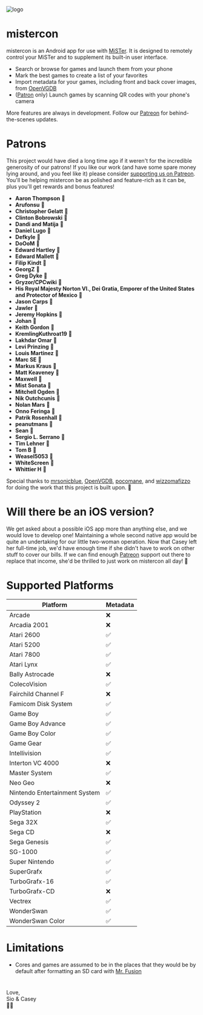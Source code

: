 ![logo](https://github.com/tatsutron/mistercon/assets/51144928/44421768-baff-4de4-8434-17db9e065c36)

# mistercon

mistercon is an Android app for use with [MiSTer](https://github.com/MiSTer-devel/Main_MiSTer/wiki). It is designed to remotely control your MiSTer and to supplement its built-in user interface.

* Search or browse for games and launch them from your phone
* Mark the best games to create a list of your favorites
* Import metadata for your games, including front and back cover images, from [OpenVGDB](https://github.com/OpenVGDB)
* ([Patron](https://patreon.com/tatsutron) only) Launch games by scanning QR codes with your phone's camera

More features are always in development. Follow our [Patreon](https://patreon.com/tatsutron) for behind-the-scenes updates.

# Patrons

This project would have died a long time ago if it weren't for the incredible generosity of our patrons! If you like our work (and have some spare money lying around, and you feel like it) please consider [supporting us on Patreon](https://patreon.com/tatsutron). You'll be helping mistercon be as polished and feature-rich as it can be, plus you'll get rewards and bonus features!

* **Aaron Thompson** 💙
* **Arufonsu** 💙
* **Christopher Gelatt** 💙
* **Clinton Bobrowski** 💙
* **Dandi and Matija** 💙
* **Daniel Lugo** 💙
* **Defkyle** 💙
* **DoOoM** 💙
* **Edward Hartley** 💙
* **Edward Mallett** 💙
* **Filip Kindt** 💙
* **GeorgZ** 💙
* **Greg Dyke** 💙
* **Gryzor/CPCwiki** 💙
* **His Royal Majesty Norton VI., Dei Gratia, Emporer of the United States and Protector of Mexico** 💙
* **Jason Carps** 💙
* **Jawler** 💙
* **Jeremy Hopkins** 💙
* **Johan** 💙
* **Keith Gordon** 💙
* **KremlingKuthroat19** 💙
* **Lakhdar Omar** 💙
* **Levi Prinzing** 💙
* **Louis Martinez** 💙
* **Marc SE** 💙
* **Markus Kraus** 💙
* **Matt Keaveney** 💙
* **Maxwell** 💙
* **Mist Sonata** 💙
* **Mitchell Ogden** 💙
* **Nik Outchcunis** 💙
* **Nolan Mars** 💙
* **Onno Feringa** 💙
* **Patrik Rosenhall** 💙
* **peanutmans** 💙
* **Sean** 💙
* **Sergio L. Serrano** 💙
* **Tim Lehner** 💙
* **Tom B** 💙
* **Weasel5053** 💙
* **WhiteScreen** 💙
* **Whittier H** 💙

Special thanks to [mrsonicblue](https://github.com/mrsonicblue), [OpenVGDB](https://github.com/OpenVGDB), [pocomane](https://github.com/pocomane), and [wizzomafizzo](https://github.com/wizzomafizzo) for doing the work that this project is built upon. 🧡

# Will there be an iOS version?

We get asked about a possible iOS app more than anything else, and we would love to develop one! Maintaining a whole second native app would be quite an undertaking for our little two-woman operation. Now that Casey left her full-time job, we'd have enough time if she didn't have to work on other stuff to cover our bills. If we can find enough [Patreon](https://patreon.com/tatsutron) support out there to replace that income, she'd be thrilled to just work on mistercon all day! 🙂

# Supported Platforms

Platform  | Metadata
| - | - |
Arcade | :x:
Arcadia 2001 | :x:
Atari 2600 | :white_check_mark:
Atari 5200 | :white_check_mark:
Atari 7800 | :white_check_mark:
Atari Lynx | :white_check_mark:
Bally Astrocade | :x:
ColecoVision | :white_check_mark:
Fairchild Channel F | :x:
Famicom Disk System | :white_check_mark:
Game Boy | :white_check_mark:
Game Boy Advance | :white_check_mark:
Game Boy Color | :white_check_mark:
Game Gear | :white_check_mark:
Intellivision | :white_check_mark:
Interton VC 4000 | :x:
Master System | :white_check_mark:
Neo Geo | :x:
Nintendo Entertainment System | :white_check_mark:
Odyssey 2 | :white_check_mark:
PlayStation | :x:
Sega 32X | :white_check_mark:
Sega CD | :x:
Sega Genesis | :white_check_mark:
SG-1000 | :white_check_mark:
Super Nintendo | :white_check_mark:
SuperGrafx | :white_check_mark:
TurboGrafx-16 | :white_check_mark:
TurboGrafx-CD | :x:
Vectrex | :white_check_mark:
WonderSwan | :white_check_mark:
WonderSwan Color | :white_check_mark:

# Limitations

* Cores and games are assumed to be in the places that they would be by default after formatting an SD card with [Mr. Fusion](https://github.com/MiSTer-devel/mr-fusion)

#

Love,<br>Sio & Casey<br>💚💖
